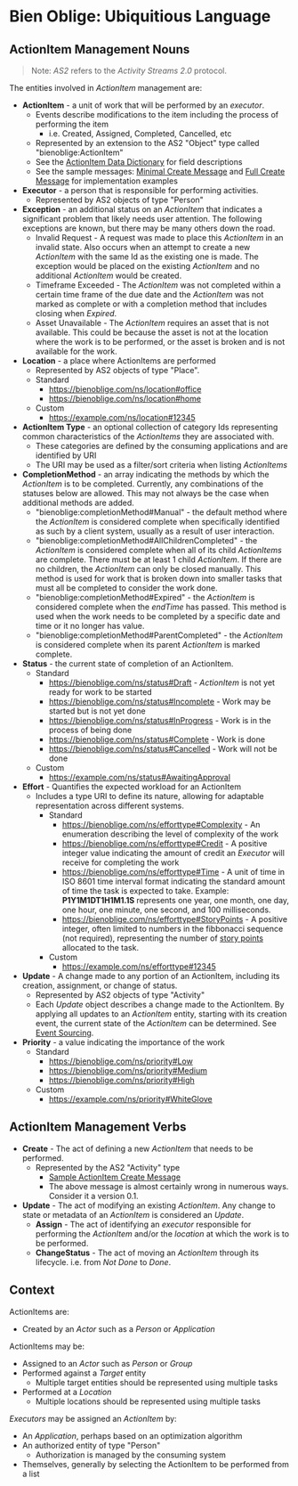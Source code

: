 # Bien Oblige: Ubiquitious Language

## ActionItem Management Nouns

> Note: *AS2* refers to the *Activity Streams 2.0* protocol.

The entities involved in *ActionItem* management are:

* **ActionItem** - a unit of work that will be performed by an *executor*.
  * Events describe modifications to the item including the process of performing the item
    * i.e. Created, Assigned, Completed, Cancelled, etc
  * Represented by an extension to the AS2 "Object" type called "bienoblige:ActionItem"
  * See the [ActionItem Data Dictionary](./datadictionary/ActionItem.md) for field descriptions
  * See the sample messages: [Minimal Create Message](./messages/actionitem_create_minimal.json) and [Full Create Message](./messages/actionitem_create.json) for implementation examples
* **Executor** - a person that is responsible for performing activities.
  * Represented by AS2 objects of type "Person"
* **Exception** - an additional status on an *ActionItem* that indicates a significant problem that likely needs user attention. The following exceptions are known, but there may be many others down the road.
  * Invalid Request - A request was made to place this *ActionItem* in an invalid state. Also occurs when an attempt to create a new *ActionItem* with the same Id as the existing one is made. The exception would be placed on the existing *ActionItem* and no additional *ActionItem* would be created.
  * Timeframe Exceeded - The *ActionItem* was not completed within a certain time frame of the due date and the *ActionItem* was not marked as complete or with a completion method that includes closing when *Expired*.
  * Asset Unavailable - The *ActionItem* requires an asset that is not available. This could be because the asset is not at the location where the work is to be performed, or the asset is broken and is not available for the work.
* **Location** - a place where ActionItems are performed
  * Represented by AS2 objects of type "Place".
  * Standard
    * https://bienoblige.com/ns/location#office
    * https://bienoblige.com/ns/location#home
  * Custom
    * https://example.com/ns/location#12345
* **ActionItem Type** - an optional collection of category Ids representing common characteristics of the *ActionItems* they are associated with.
  * These categories are defined by the consuming applications and are identified by URI
  * The URI may be used as a filter/sort criteria when listing *ActionItems*
* **CompletionMethod** - an array indicating the methods by which the *ActionItem* is to be completed. Currently, any combinations of the statuses below are allowed. This may not always be the case when additional methods are added.
  * "bienoblige:completionMethod#Manual" - the default method where the *ActionItem* is considered complete when specifically identified as such by a client system, usually as a result of user interaction.
  * "bienoblige:completionMethod#AllChildrenCompleted" - the *ActionItem* is considered complete when all of its child *ActionItems* are complete. There must be at least 1 child *ActionItem*. If there are no children, the *ActionItem* can only be closed manually. This method is used for work that is broken down into smaller tasks that must all be completed to consider the work done.
  * "bienoblige:completionMethod#Expired" - the *ActionItem* is considered complete when the *endTime* has passed. This method is used when the work needs to be completed by a specific date and time or it no longer has value.
  * "bienoblige:completionMethod#ParentCompleted" - the *ActionItem* is considered complete when its parent *ActionItem* is marked complete.
* **Status** - the current state of completion of an ActionItem.
  * Standard
    * https://bienoblige.com/ns/status#Draft - *ActionItem* is not yet ready for work to be started
    * https://bienoblige.com/ns/status#Incomplete - Work may be started but is not yet done
    * https://bienoblige.com/ns/status#InProgress - Work is in the process of being done
    * https://bienoblige.com/ns/status#Complete - Work is done
    * https://bienoblige.com/ns/status#Cancelled - Work will not be done
  * Custom
    * https://example.com/ns/status#AwaitingApproval
* **Effort** - Quantifies the expected workload for an ActionItem
  * Includes a type URI to define its nature, allowing for adaptable representation across different systems.
    * Standard
      * https://bienoblige.com/ns/efforttype#Complexity - An enumeration describing the level of complexity of the work
      * https://bienoblige.com/ns/efforttype#Credit - A positive integer value indicating the amount of credit an *Executor* will receive for completing the work
      * https://bienoblige.com/ns/efforttype#Time - A unit of time in ISO 8601 time interval format indicating the standard amount of time the task is expected to take. Example: **P1Y1M1DT1H1M1.1S** represents one year, one month, one day, one hour, one minute, one second, and 100 milliseconds.
      * https://bienoblige.com/ns/efforttype#StoryPoints - A positive integer, often limited to numbers in the fibbonacci sequence (not required), representing the number of [story points](https://en.wikipedia.org/wiki/Burndown_chart) allocated to the task.
    * Custom
      * https://example.com/ns/efforttype#12345
* **Update** - A change made to any portion of an ActionItem, including its creation, assignment, or change of status.
  * Represented by AS2 objects of type "Activity"
  * Each *Update* object describes a change made to the ActionItem. By applying all updates to an *ActionItem* entity, starting with its creation event, the current state of the *ActionItem* can be determined. See [Event Sourcing](https://learn.microsoft.com/en-us/azure/architecture/patterns/event-sourcing).
* **Priority** - a value indicating the importance of the work
  * Standard
    * https://bienoblige.com/ns/priority#Low
    * https://bienoblige.com/ns/priority#Medium
    * https://bienoblige.com/ns/priority#High
  * Custom
    * https://example.com/ns/priority#WhiteGlove

## ActionItem Management Verbs

* **Create** - The act of defining a new *ActionItem* that needs to be performed.
  * Represented by the AS2 "Activity" type
    * [Sample ActionItem Create Message](./messages/actionitem_create.json)
    * The above message is almost certainly wrong in numerous ways. Consider it a version 0.1.
* **Update** - The act of modifying an existing *ActionItem*. Any change to state or metadata of an *ActionItem* is considered an *Update*.
  * **Assign** - The act of identifying an *executor* responsible for performing the *ActionItem* and/or the *location* at which the work is to be performed.
  * **ChangeStatus** - The act of moving an *ActionItem* through its lifecycle. i.e. from *Not Done* to *Done*.

## Context

ActionItems are:

* Created by an *Actor* such as a *Person* or *Application*

ActionItems may be:

* Assigned to an *Actor* such as *Person* or *Group*
* Performed against a *Target* entity
  * Multiple target entities should be represented using multiple tasks
* Performed at a *Location*
  * Multiple locations should be represented using multiple tasks

*Executors* may be assigned an *ActionItem* by:

* An *Application*, perhaps based on an optimization algorithm
* An authorized entity of type "Person"
  * Authorization is managed by the consuming system
* Themselves, generally by selecting the ActionItem to be performed from a list

